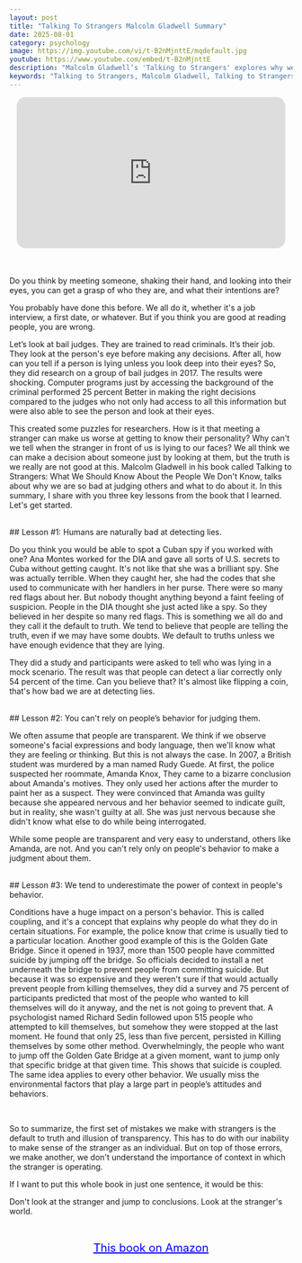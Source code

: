 ```yaml
---
layout: post
title: "Talking To Strangers Malcolm Gladwell Summary"
date: 2025-08-01
category: psychology
image: https://img.youtube.com/vi/t-B2nMjnttE/mqdefault.jpg
youtube: https://www.youtube.com/embed/t-B2nMjnttE
description: "Malcolm Gladwell’s 'Talking to Strangers' explores why we misjudge strangers, the dangers of defaulting to truth, and how behavior and context influence our perceptions and interactions."
keywords: "Talking to Strangers, Malcolm Gladwell, Talking to Strangers summary, misjudging strangers, default to truth, transparency illusion, behavior and context, psychology of trust, Malcolm Gladwell book summary"
---
```


<div style="display: flex; justify-content: center; margin-bottom: 20px;">
  <div style="aspect-ratio: 16 / 9; width: 95%; max-width: 700px; position: relative;">
    <iframe 
      src="https://www.youtube.com/embed/t-B2nMjnttE"
      title="YouTube video player"
      allowfullscreen
      frameborder="0"
      style="position: absolute; inset: 0; width: 100%; height: 100%; border-radius: 16px;">
    </iframe>
  </div>
</div>

<div style="height: 15px;"></div>
<!-- ..................................................................... -->

Do you think by meeting someone, shaking their hand, and looking into their eyes, you can get a grasp of who they are, and what their intentions are?

You probably have done this before. We all do it, whether it's a job interview, a first date, or whatever. But if you think you are good at reading people, you are wrong.

Let’s look at bail judges. They are trained to read criminals. It’s their job. They look at the person's eye before making any decisions. After all, how can you tell if a person is lying unless you look deep into their eyes? So, they did research on a group of bail judges in 2017. The results were shocking. Computer programs just by accessing the background of the criminal performed 25 percent Better in making the right decisions compared to the judges who not only had access to all this information but were also able to see the person and look at their eyes.

This created some puzzles for researchers. How is it that meeting a stranger can make us worse at getting to know their personality? Why can't we tell when the stranger in front of us is lying to our faces? We all think we can make a decision about someone just by looking at them, but the truth is we really are not good at this. Malcolm Gladwell in his book called Talking to Strangers: What We Should Know About the People We Don't Know, talks about why we are so bad at judging others and what to do about it. In this summary, I share with you three key lessons from the book that I learned. Let's get started.


<br>
## Lesson #1: Humans are naturally bad at detecting lies.


Do you think you would be able to spot a Cuban spy if you worked with one? Ana Montes worked for the DIA and gave all sorts of U.S. secrets to Cuba without getting caught. It's not like that she was a brilliant spy. She was actually terrible. When they caught her, she had the codes that she used to communicate with her handlers in her purse. There were so many red flags about her. But nobody thought anything beyond a faint feeling of suspicion. People in the DIA thought she just acted like a spy. So they believed in her despite so many red flags. This is something we all do and they call it the default to truth. We tend to believe that people are telling the truth, even if we may have some doubts. We default to truths unless we have enough evidence that they are lying.

They did a study and participants were asked to tell who was lying in a mock scenario. The result was that people can detect a liar correctly only 54 percent of the time. Can you believe that? It's almost like flipping a coin, that's how bad we are at detecting lies.



<br>
## Lesson #2: You can't rely on people’s behavior for judging them.


We often assume that people are transparent. We think if we observe someone's facial expressions and body language, then we'll know what they are feeling or thinking. But this is not always the case. In 2007, a British student was murdered by a man named Rudy Guede. At first, the police suspected her roommate, Amanda Knox, They came to a bizarre conclusion about Amanda's motives. They only used her actions after the murder to paint her as a suspect. They were convinced that Amanda was guilty because she appeared nervous and her behavior seemed to indicate guilt, but in reality, she wasn't guilty at all. She was just nervous because she didn't know what else to do while being interrogated.

While some people are transparent and very easy to understand, others like Amanda, are not. And you can't rely only on people's behavior to make a judgment about them.



<br>
## Lesson #3: We tend to underestimate the power of context in people's behavior.


Conditions have a huge impact on a person's behavior. This is called coupling, and it's a concept that explains why people do what they do in certain situations. For example, the police know that crime is usually tied to a particular location. Another good example of this is the Golden Gate Bridge. Since it opened in 1937, more than 1500 people have committed suicide by jumping off the bridge. So officials decided to install a net underneath the bridge to prevent people from committing suicide. But because it was so expensive and they weren't sure if that would actually prevent people from killing themselves, they did a survey and 75 percent of participants predicted that most of the people who wanted to kill themselves will do it anyway, and the net is not going to prevent that. A psychologist named Richard Sedin followed upon 515 people who attempted to kill themselves, but somehow they were stopped at the last moment. He found that only 25, less than five percent, persisted in Killing themselves by some other method. Overwhelmingly, the people who want to jump off the Golden Gate Bridge at a given moment, want to jump only that specific bridge at that given time. This shows that suicide is coupled. The same idea applies to every other behavior. We usually miss the environmental factors that play a large part in people’s attitudes and behaviors.

<br>
 
So to summarize, the first set of mistakes we make with strangers is the default to truth and illusion of transparency. This has to do with our inability to make sense of the stranger as an individual. But on top of those errors, we make another, we don't understand the importance of context in which the stranger is operating.

If I want to put this whole book in just one sentence, it would be this:

Don't look at the stranger and jump to conclusions. Look at the stranger's world.

<br>
<p style="text-align: center;">
  <a href="https://amzn.to/3qPeS5Q" target="_blank" style="color: blue; text-decoration: underline; font-size: 20px;">
    This book on Amazon
  </a>
</p>
